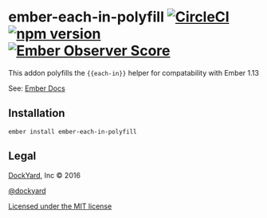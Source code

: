 # ember-each-in-polyfill [![CircleCI](https://circleci.com/gh/DockYard/ember-each-in-polyfill.svg?style=shield)](https://circleci.com/gh/DockYard/ember-each-in-polyfill) [![npm version](https://badge.fury.io/js/ember-each-in-polyfill.svg)](https://badge.fury.io/js/ember-each-in-polyfill) [![Ember Observer Score](http://emberobserver.com/badges/ember-each-in-polyfill.svg)](http://emberobserver.com/addons/ember-each-in-polyfill)

This addon polyfills the `{{each-in}}` helper for compatability with Ember 1.13

See: [Ember Docs](http://emberjs.com/api/classes/Ember.Templates.helpers.html#method_each-in)

## Installation

```
ember install ember-each-in-polyfill
```

## Legal

[DockYard](http://dockyard.com/ember-consulting), Inc &copy; 2016

[@dockyard](http://twitter.com/dockyard)

[Licensed under the MIT license](http://www.opensource.org/licenses/mit-license.php)
